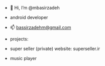 - 👋 Hi, I’m @mbasirzadeh
- android developer
- 📫 bassirzadehm@gmail.com

- projects:
- super seller (private) website: superseller.ir
- music player

<!---
mbasirzadeh/mbasirzadeh is a ✨ special ✨ repository because its `README.md` (this file) appears on your GitHub profile.
You can click the Preview link to take a look at your changes.
--->
